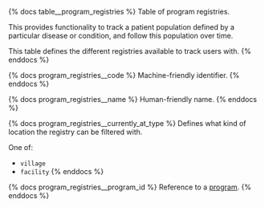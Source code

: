 {% docs table__program_registries %}
Table of program registries.

This provides functionality to track a patient population defined by a particular disease or
condition, and follow this population over time.

This table defines the different registries available to track users with.
{% enddocs %}

{% docs program_registries__code %}
Machine-friendly identifier.
{% enddocs %}

{% docs program_registries__name %}
Human-friendly name.
{% enddocs %}

{% docs program_registries__currently_at_type %}
Defines what kind of location the registry can be filtered with.

One of:
- `village`
- `facility`
{% enddocs %}

{% docs program_registries__program_id %}
Reference to a [program](#!/source/source.tamanu.tamanu.programs).
{% enddocs %}
